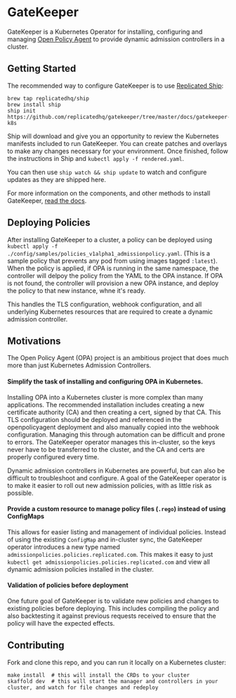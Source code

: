 # GateKeeper

GateKeeper is a Kubernetes Operator for installing, configuring and managing [Open Policy Agent](https://www.openpolicyagent.org/) to provide dynamic admission controllers in a cluster.

## Getting Started

The recommended way to configure GateKeeper is to use [Replicated Ship](https://github.com/replicatedhq/ship):

```shell
brew tap replicatedhq/ship
brew install ship
ship init https://github.com/replicatedhq/gatekeeper/tree/master/docs/gatekeeper-k8s
```

Ship will download and give you an opportunity to review the Kubernetes manifests included to run GateKeeper. You can create patches and overlays to make any changes necessary for your environment. Once finished, follow the instructions in Ship and `kubectl apply -f rendered.yaml`.

You can then use `ship watch && ship update` to watch and configure updates as they are shipped here.

For more information on the components, and other methods to install GateKeeper, [read the docs](https://github.com/replicatedhq/gatekeeper/tree/master/docs/).

## Deploying Policies

After installing GateKeeper to a cluster, a policy can be deployed using `kubectl apply -f ./config/samples/policies_v1alpha1_admissionpolicy.yaml`. (This is a sample policy that prevents any pod from using images tagged `:latest`). When the policy is applied, if OPA is running in the same namespace, the controller will delpoy the policy from the YAML to the OPA instance. If OPA is not found, the controller will provision a new OPA instance, and deploy the policy to that new instance, whne it's ready.

This handles the TLS configuration, webhook configuration, and all underlying Kubernetes resources that are required to create a dynamic admission controller.

## Motivations

The Open Policy Agent (OPA) project is an ambitious project that does much more than just Kubernetes Admission Controllers.

#### Simplify the task of installing and configuring OPA in Kubernetes.
Installing OPA into a Kubernetes cluster is more complex than many applications. The recommended installation includes creating a new certificate authority (CA) and then creating a cert, signed by that CA. This TLS configuration should be deployed and referenced in the openpolicyagent deployment and also manually copied into the webhook configuration. Managing this through automation can be difficult and prone to errors. The GateKeeper operator manages this in-cluster, so the keys never have to be transferred to the cluster, and the CA and certs are properly configured every time.

Dynamic admission controllers in Kubernetes are powerful, but can also be difficult to troubleshoot and configure. A goal of the GateKeeper operator is to make it easier to roll out new admission policies, with as little risk as possible.

#### Provide a custom resource to manage policy files (`.rego`) instead of using ConfigMaps
This allows for easier listing and management of individual policies. Instead of using the existing `ConfigMap` and in-cluster sync, the GateKeeper operator introduces a new type named `admissionpolicies.policies.replicated.com`. This makes it easy to just `kubectl get admissionpolicies.policies.replicated.com` and view all dynamic admission policies installed in the cluster.

#### Validation of policies before deployment
One future goal of GateKeeper is to validate new policies and changes to existing policies before deploying. This includes compiling the policy and also backtesting it against previous requests received to ensure that the policy will have the expected effects.

## Contributing

Fork and clone this repo, and you can run it locally on a Kubernetes cluster:

```shell
make install  # this will install the CRDs to your cluster
skaffold dev  # this will start the manager and controllers in your cluster, and watch for file changes and redeploy
```

